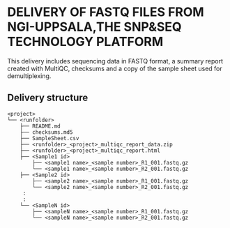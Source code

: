 # DELIVERY OF FASTQ FILES FROM NGI-UPPSALA,THE SNP&SEQ TECHNOLOGY PLATFORM

This delivery includes sequencing data in FASTQ format, a summary report created with MultiQC, checksums and a copy of the sample sheet used for demultiplexing. 

## Delivery structure
```
<project>
└── <runfolder>
    ├── README.md
    ├── checksums.md5
    ├── SampleSheet.csv
    ├── <runfolder>_<project>_multiqc_report_data.zip
    ├── <runfolder>_<project>_multiqc_report.html
    ├── <Sample1 id>
        ├── <sample1 name>_<sample number>_R1_001.fastq.gz
        └── <sample1 name>_<sample number>_R2_001.fastq.gz 
    ├── <Sample2 id>
        ├── <sample2 name>_<sample number>_R1_001.fastq.gz
        └── <sample2 name>_<sample number>_R2_001.fastq.gz
     :
     :
    └── <SampleN id>
        ├── <sampleN name>_<sample number>_R1_001.fastq.gz
        └── <sampleN name>_<sample number>_R2_001.fastq.gz
```

